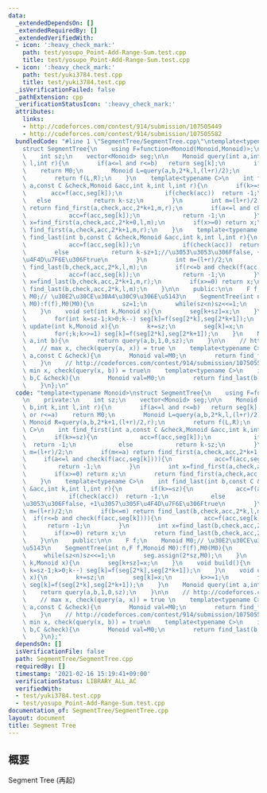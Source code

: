 ```yaml
---
data:
  _extendedDependsOn: []
  _extendedRequiredBy: []
  _extendedVerifiedWith:
  - icon: ':heavy_check_mark:'
    path: test/yosupo_Point-Add-Range-Sum.test.cpp
    title: test/yosupo_Point-Add-Range-Sum.test.cpp
  - icon: ':heavy_check_mark:'
    path: test/yuki3784.test.cpp
    title: test/yuki3784.test.cpp
  _isVerificationFailed: false
  _pathExtension: cpp
  _verificationStatusIcon: ':heavy_check_mark:'
  attributes:
    links:
    - http://codeforces.com/contest/914/submission/107505449
    - http://codeforces.com/contest/914/submission/107505582
  bundledCode: "#line 1 \"SegmentTree/SegmentTree.cpp\"\ntemplate<typename Monoid>\n\
    struct SegmentTree{\n    using F=function<Monoid(Monoid,Monoid)>;\n\n    private:\n\
    \    int sz;\n    vector<Monoid> seg;\n\n    Monoid query(int a,int b,int k,int\
    \ l,int r){\n        if(a<=l and r<=b)   return seg[k];\n        if(b<=l or r<=a)\
    \    return M0;\n        Monoid L=query(a,b,2*k,l,(l+r)/2);\n        Monoid R=query(a,b,2*k+1,(l+r)/2,r);\n\
    \        return f(L,R);\n    }\n    template<typename C>\n    int find_first(int\
    \ a,const C &check,Monoid &acc,int k,int l,int r){\n        if(k>=sz){\n     \
    \       acc=f(acc,seg[k]);\n            if(check(acc))  return -1;\n         \
    \   else            return k-sz;\n        }\n        int m=(l+r)/2;\n        if(m<=a)\
    \ return find_first(a,check,acc,2*k+1,m,r);\n        if(a<=l and check(f(acc,seg[k]))){\n\
    \            acc=f(acc,seg[k]);\n            return -1;\n        }\n        int\
    \ x=find_first(a,check,acc,2*k+0,l,m);\n        if(x>=0) return x;\n        return\
    \ find_first(a,check,acc,2*k+1,m,r);\n    }\n    template<typename C>\n    int\
    \ find_last(int b,const C &check,Monoid &acc,int k,int l,int r){\n        if(k>=sz){\n\
    \            acc=f(acc,seg[k]);\n            if(check(acc))  return -1;\n    \
    \        else            return k-sz+1;//\u3053\u3053\u306Ffalse, +1\u3057\u305F\
    \u4F4D\u7F6E\u306Ftrue\n        }\n        int m=(l+r)/2;\n        if(b<=m) return\
    \ find_last(b,check,acc,2*k,l,m);\n        if(r<=b and check(f(acc,seg[k]))){\n\
    \            acc=f(acc,seg[k]);\n            return -1;\n        }\n        int\
    \ x=find_last(b,check,acc,2*k+1,m,r);\n        if(x>=0) return x;\n        return\
    \ find_last(b,check,acc,2*k,l,m);\n    }\n\n    public:\n\n    F f;\n    Monoid\
    \ M0;// \u30E2\u30CE\u30A4\u30C9\u306E\u5143\n    SegmentTree(int n,F f,Monoid\
    \ M0):f(f),M0(M0){\n        sz=1;\n        while(sz<n)sz<<=1;\n        seg.assign(2*sz,M0);\n\
    \    }\n    void set(int k,Monoid x){\n        seg[k+sz]=x;\n    }\n    void build(){\n\
    \        for(int k=sz-1;k>0;k--) seg[k]=f(seg[2*k],seg[2*k+1]);\n    }\n    void\
    \ update(int k,Monoid x){\n        k+=sz;\n        seg[k]=x;\n        k>>=1;\n\
    \        for(;k;k>>=1) seg[k]=f(seg[2*k],seg[2*k+1]);\n    }\n    Monoid query(int\
    \ a,int b){\n        return query(a,b,1,0,sz);\n    }\n\n    // http://codeforces.com/contest/914/submission/107505449\n\
    \    // max x, check(query(a, x)) = true \n    template<typename C>\n    int find_first(int\
    \ a,const C &check){\n        Monoid val=M0;\n        return find_first(a,check,val,1,0,sz);\n\
    \    }\n    // http://codeforces.com/contest/914/submission/107505582\n    //\
    \ min x, check(query(x, b)) = true\n    template<typename C>\n    int find_last(int\
    \ b,C &check){\n        Monoid val=M0;\n        return find_last(b,check,val,1,0,sz);\n\
    \    }\n};\n"
  code: "template<typename Monoid>\nstruct SegmentTree{\n    using F=function<Monoid(Monoid,Monoid)>;\n\
    \n    private:\n    int sz;\n    vector<Monoid> seg;\n\n    Monoid query(int a,int\
    \ b,int k,int l,int r){\n        if(a<=l and r<=b)   return seg[k];\n        if(b<=l\
    \ or r<=a)    return M0;\n        Monoid L=query(a,b,2*k,l,(l+r)/2);\n       \
    \ Monoid R=query(a,b,2*k+1,(l+r)/2,r);\n        return f(L,R);\n    }\n    template<typename\
    \ C>\n    int find_first(int a,const C &check,Monoid &acc,int k,int l,int r){\n\
    \        if(k>=sz){\n            acc=f(acc,seg[k]);\n            if(check(acc))\
    \  return -1;\n            else            return k-sz;\n        }\n        int\
    \ m=(l+r)/2;\n        if(m<=a) return find_first(a,check,acc,2*k+1,m,r);\n   \
    \     if(a<=l and check(f(acc,seg[k]))){\n            acc=f(acc,seg[k]);\n   \
    \         return -1;\n        }\n        int x=find_first(a,check,acc,2*k+0,l,m);\n\
    \        if(x>=0) return x;\n        return find_first(a,check,acc,2*k+1,m,r);\n\
    \    }\n    template<typename C>\n    int find_last(int b,const C &check,Monoid\
    \ &acc,int k,int l,int r){\n        if(k>=sz){\n            acc=f(acc,seg[k]);\n\
    \            if(check(acc))  return -1;\n            else            return k-sz+1;//\u3053\
    \u3053\u306Ffalse, +1\u3057\u305F\u4F4D\u7F6E\u306Ftrue\n        }\n        int\
    \ m=(l+r)/2;\n        if(b<=m) return find_last(b,check,acc,2*k,l,m);\n      \
    \  if(r<=b and check(f(acc,seg[k]))){\n            acc=f(acc,seg[k]);\n      \
    \      return -1;\n        }\n        int x=find_last(b,check,acc,2*k+1,m,r);\n\
    \        if(x>=0) return x;\n        return find_last(b,check,acc,2*k,l,m);\n\
    \    }\n\n    public:\n\n    F f;\n    Monoid M0;// \u30E2\u30CE\u30A4\u30C9\u306E\
    \u5143\n    SegmentTree(int n,F f,Monoid M0):f(f),M0(M0){\n        sz=1;\n   \
    \     while(sz<n)sz<<=1;\n        seg.assign(2*sz,M0);\n    }\n    void set(int\
    \ k,Monoid x){\n        seg[k+sz]=x;\n    }\n    void build(){\n        for(int\
    \ k=sz-1;k>0;k--) seg[k]=f(seg[2*k],seg[2*k+1]);\n    }\n    void update(int k,Monoid\
    \ x){\n        k+=sz;\n        seg[k]=x;\n        k>>=1;\n        for(;k;k>>=1)\
    \ seg[k]=f(seg[2*k],seg[2*k+1]);\n    }\n    Monoid query(int a,int b){\n    \
    \    return query(a,b,1,0,sz);\n    }\n\n    // http://codeforces.com/contest/914/submission/107505449\n\
    \    // max x, check(query(a, x)) = true \n    template<typename C>\n    int find_first(int\
    \ a,const C &check){\n        Monoid val=M0;\n        return find_first(a,check,val,1,0,sz);\n\
    \    }\n    // http://codeforces.com/contest/914/submission/107505582\n    //\
    \ min x, check(query(x, b)) = true\n    template<typename C>\n    int find_last(int\
    \ b,C &check){\n        Monoid val=M0;\n        return find_last(b,check,val,1,0,sz);\n\
    \    }\n};"
  dependsOn: []
  isVerificationFile: false
  path: SegmentTree/SegmentTree.cpp
  requiredBy: []
  timestamp: '2021-02-16 15:19:41+09:00'
  verificationStatus: LIBRARY_ALL_AC
  verifiedWith:
  - test/yuki3784.test.cpp
  - test/yosupo_Point-Add-Range-Sum.test.cpp
documentation_of: SegmentTree/SegmentTree.cpp
layout: document
title: Segment Tree
---
```


## 概要  
Segment Tree (再起)